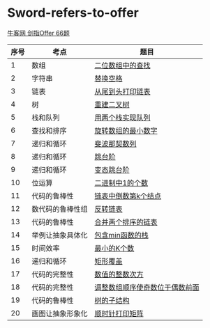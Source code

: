 # Sword-refers-to-offer
[牛客网 剑指Offer 66题](https://www.nowcoder.com/ta/coding-interviews?page=1)

| 序号 | 考点 | 题目 |
| -- | -- | -- |
| 1 |  数组 | [二位数组中的查找](https://github.com/hncboy/Sword-refers-to-offer/blob/master/src/LookupInATwoDimensionalArray.java) |
| 2 |  字符串 | [替换空格](https://github.com/hncboy/Sword-refers-to-offer/blob/master/src/ReplaceSpace.java) |
| 3 |  链表 | [	从尾到头打印链表]() |
| 4 |  树 | [重建二叉树](https://github.com/hncboy/Sword-refers-to-offer/blob/master/src/ReconstructTheBinaryTree.java) |
| 5 |  栈和队列 | [用两个栈实现队列](https://github.com/hncboy/Sword-refers-to-offer/blob/master/src/QueueWithTwoStacks.java) |
| 6 |  查找和排序 | [旋转数组的最小数字](https://github.com/hncboy/Sword-refers-to-offer/blob/master/src/MinNumberInRotateArray.java) |
| 7 |  递归和循环 | [斐波那契数列](https://github.com/hncboy/Sword-refers-to-offer/blob/master/src/FibonacciSequence.java) |
| 8 |  递归和循环 | [跳台阶](https://github.com/hncboy/Sword-refers-to-offer/blob/master/src/JumpingStairs.java) |
| 9 |  递归和循环 | [变态跳台阶](https://github.com/hncboy/Sword-refers-to-offer/blob/master/src/JumpFloorII.java) |
| 10 |  位运算 | [二进制中1的个数](https://github.com/hncboy/Sword-refers-to-offer/blob/master/src/NumberOf1.java) |
| 11 |  代码的鲁棒性 | [链表中倒数第k个结点](https://github.com/hncboy/Sword-refers-to-offer/blob/master/src/FindKthToTail.java) |
| 12 |  数代码的鲁棒性组 | [反转链表](https://github.com/hncboy/Sword-refers-to-offer/blob/master/src/ReverseList.java) |
| 13 |  代码的鲁棒性 | [合并两个排序的链表](https://github.com/hncboy/Sword-refers-to-offer/blob/master/src/MergeTwoSortedLinkedLists.java) |
| 14 |  举例让抽象具体化 | [包含min函数的栈](https://github.com/hncboy/Sword-refers-to-offer/blob/master/src/MinStack.java) |
| 15 |  时间效率 | [最小的K个数](https://github.com/hncboy/Sword-refers-to-offer/blob/master/src/GetLeastNumbers.java) |
| 16 |  递归和循环 | [矩形覆盖](https://github.com/hncboy/Sword-refers-to-offer/blob/master/src/RectangularCover.java) |
| 17 |  代码的完整性 | [数值的整数次方](https://github.com/hncboy/Sword-refers-to-offer/blob/master/src/NumericalIntegerPower.java) |
| 18 |  代码的完整性 | [调整数组顺序使奇数位于偶数前面](https://github.com/hncboy/Sword-refers-to-offer/blob/master/src/ReOrderArray.java) |
| 19 |  代码的鲁棒性 | [树的子结构](https://github.com/hncboy/Sword-refers-to-offer/blob/master/src/SubstructureOfTheTree.java) |
| 20 |   画图让抽象形象化 | [顺时针打印矩阵](https://github.com/hncboy/Sword-refers-to-offer/blob/master/src/ClockwisePrintingMatrix.java) |